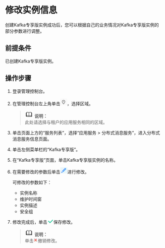 # 修改实例信息<a name="dms-ug-180604017"></a>

创建Kafka专享版实例成功后，您可以根据自己的业务情况对Kafka专享版实例的部分参数进行调整。

## 前提条件<a name="section11712186286"></a>

已创建Kafka专享版实例。

## 操作步骤<a name="section0249155910409"></a>

1.  登录管理控制台。
2.  在管理控制台左上角单击![](figures/icon-region.png)，选择区域。

    >![](public_sys-resources/icon-note.gif) **说明：**   
    >此处请选择与租户的应用服务相同的区域。  

3.  单击页面上方的“服务列表”，选择“应用服务 \> 分布式消息服务”，进入分布式消息服务信息页面。
4.  单击左侧菜单栏的“Kafka专享版”。
5.  在“Kafka专享版”页面，单击Kafka专享版实例的名称。
6.  在需要修改的参数后单击![](figures/icon-edit01.png)进行修改。

    可修改的参数如下：

    -   实例名称
    -   维护时间窗
    -   实例描述
    -   安全组

7.  修改完成后，单击![](figures/icon-right.png)保存修改。

    >![](public_sys-resources/icon-note.gif) **说明：**   
    >单击![](figures/icon-delete.png)撤销修改。  


